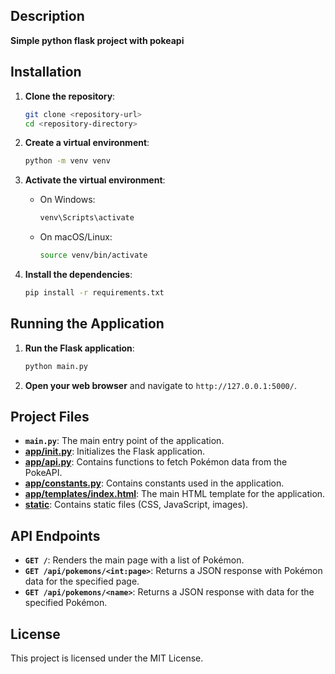 ## Description
**Simple python flask project with pokeapi**


## Installation

1. **Clone the repository**:
    ```sh
    git clone <repository-url>
    cd <repository-directory>
    ```

2. **Create a virtual environment**:
    ```sh
    python -m venv venv
    ```

3. **Activate the virtual environment**:
    - On Windows:
        ```sh
        venv\Scripts\activate
        ```
    - On macOS/Linux:
        ```sh
        source venv/bin/activate
        ```

4. **Install the dependencies**:
    ```sh
    pip install -r requirements.txt
    ```

## Running the Application

1. **Run the Flask application**:
    ```sh
    python main.py
    ```

2. **Open your web browser** and navigate to `http://127.0.0.1:5000/`.

## Project Files

- **`main.py`**: The main entry point of the application.
- **[app/__init__.py](http://_vscodecontentref_/6)**: Initializes the Flask application.
- **[app/api.py](http://_vscodecontentref_/7)**: Contains functions to fetch Pokémon data from the PokeAPI.
- **[app/constants.py](http://_vscodecontentref_/8)**: Contains constants used in the application.
- **[app/templates/index.html](http://_vscodecontentref_/9)**: The main HTML template for the application.
- **[static](http://_vscodecontentref_/10)**: Contains static files (CSS, JavaScript, images).

## API Endpoints

- **`GET /`**: Renders the main page with a list of Pokémon.
- **`GET /api/pokemons/<int:page>`**: Returns a JSON response with Pokémon data for the specified page.
- **`GET /api/pokemons/<name>`**: Returns a JSON response with data for the specified Pokémon.

## License

This project is licensed under the MIT License.

